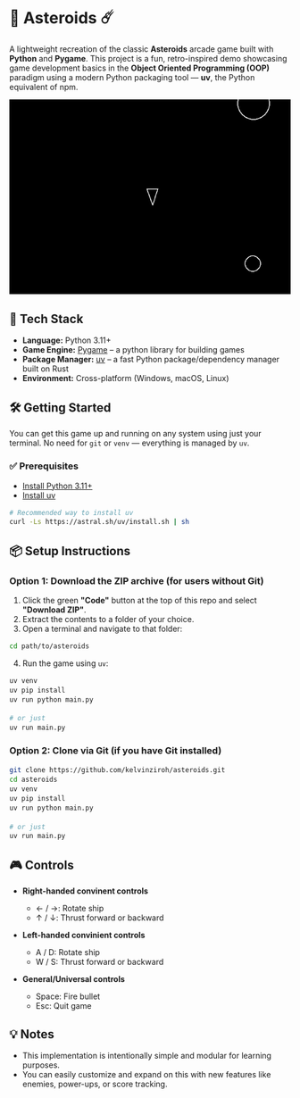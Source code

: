 # 🚀 Asteroids ☄️

A lightweight recreation of the classic **Asteroids** arcade game built with **Python** and **Pygame**. This project is a fun, retro-inspired demo showcasing game development basics in the **Object Oriented Programming (OOP)** paradigm using a modern Python packaging tool — **uv**, the Python equivalent of npm.

![Asteroids](asteroids.gif)

## 🧰 Tech Stack

- **Language:** Python 3.11+
- **Game Engine:** [Pygame](https://www.pygame.org/) – a python library for building games
- **Package Manager:** [uv](https://github.com/astral-sh/uv) – a fast Python package/dependency manager built on Rust
- **Environment:** Cross-platform (Windows, macOS, Linux)

## 🛠️ Getting Started

You can get this game up and running on any system using just your terminal. No need for `git` or `venv` — everything is managed by `uv`.

### ✅ Prerequisites

- [Install Python 3.11+](https://www.python.org/downloads/)
- [Install uv](https://github.com/astral-sh/uv#installation)

```bash
# Recommended way to install uv
curl -Ls https://astral.sh/uv/install.sh | sh
```

## 📦 Setup Instructions

### Option 1: Download the ZIP archive (for users without Git)

1. Click the green **"Code"** button at the top of this repo and select **"Download ZIP"**.
2. Extract the contents to a folder of your choice.
3. Open a terminal and navigate to that folder:

```bash
cd path/to/asteroids
```

4. Run the game using `uv`:

```bash
uv venv
uv pip install
uv run python main.py

# or just
uv run main.py
```

### Option 2: Clone via Git (if you have Git installed)

```bash
git clone https://github.com/kelvinziroh/asteroids.git
cd asteroids
uv venv
uv pip install
uv run python main.py

# or just
uv run main.py
```

## 🎮 Controls
- **Right-handed convinent controls**
    - ← / →: Rotate ship
    - ↑ / ↓: Thrust forward or backward

- **Left-handed convinient controls**
    - A / D: Rotate ship
    - W / S: Thrust forward or backward

- **General/Universal controls**
    - Space: Fire bullet
    - Esc: Quit game

## 💡 Notes
- This implementation is intentionally simple and modular for learning purposes.
- You can easily customize and expand on this with new features like enemies, power-ups, or score tracking.